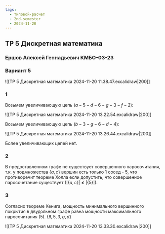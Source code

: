 ```yaml
---
tags:
  - типовой-расчет
  - 2nd-semester
  - 2024-11-20
---
```


## ТР 5 Дискретная математика

### Ершов Алексей Геннадьевич КМБО-03-23

### Вариант 5

![[ТР 5 Дискретная математика 2024-11-20 11.38.47.excalidraw|200]]

### 1

Возьмем увеличивающую цепь $(a-5-d-6-g-3-f-2)$:

![[ТР 5 Дискретная математика 2024-11-20 13.22.54.excalidraw|200]]

Возьмем увеличивающую цепь $(b-3-g-6-d-4)$:

![[ТР 5 Дискретная математика 2024-11-20 13.26.44.excalidraw|200]]

Более увеличивающих цепей нет.

### 2

В предоставленном графе не существует совершенного паросочитания, т.к. у подмножества $\{ a, c \}$ вершин есть только 1 сосед - $5$, что противоречит теореме Холла если допустить, что совершенное паросочетание существует ($|\{ a,c \}| \not \leq |\{ 5 \}|$).

### 3

Согласно теореме Кенига, мощность минимального вершинного покрытия в двудольном графе равна мощности максимального паросочитания (5). $\{ 6,5,3,g,d \}$

![[ТР 5 Дискретная математика 2024-11-20 13.33.30.excalidraw|200]]